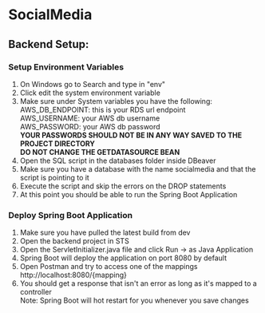 # SocialMedia

## Backend Setup:
### Setup Environment Variables
1. On Windows go to Search and type in "env"  
2. Click edit the system environment variable  
3. Make sure under System variables you have the following:  
   AWS_DB_ENDPOINT: this is your RDS url endpoint  
   AWS_USERNAME: your AWS db username  
   AWS_PASSWORD: your AWS db password   
   **YOUR PASSWORDS SHOULD NOT BE IN ANY WAY SAVED TO THE PROJECT DIRECTORY**  
   **DO NOT CHANGE THE GETDATASOURCE BEAN**  
4. Open the SQL script in the databases folder inside DBeaver  
5. Make sure you have a database with the name socialmedia and that the script is pointing to it
6. Execute the script and skip the errors on the DROP statements  
7. At this point you should be able to run the Spring Boot Application


### Deploy Spring Boot Application
1. Make sure you have pulled the latest build from dev  
2. Open the backend project in STS  
3. Open the ServletInitializer.java file and click Run -> as Java Application  
4. Spring Boot will deploy the application on port 8080 by default  
5. Open Postman and try to access one of the mappings http://localhost:8080/{mapping}  
6. You should get a response that isn't an error as long as it's mapped to a controller  
Note: Spring Boot will hot restart for you whenever you save changes

##
